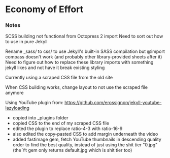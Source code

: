 # Economy of Effort

### Notes

SCSS building not functional from Octopress 2 import
Need to sort out how to use in pure Jekyll

Rename _sass/ to css/ to use Jekyll's built-in SASS compilation
but @import compass doesn't work (and probably other library-provided sheets after it)
Need to figure out how to replace these library imports with something jekyll likes
and not have it break existing styling

Currently using a scraped CSS file from the old site

When CSS building works, change layout to not use the scraped file anymore

Using YouTube plugin from: https://github.com/erossignon/jekyll-youtube-lazyloading
- copied into _plugins folder
- copied CSS to the end of my scraped CSS file
- edited the plugin to replace ratio-4-3 with ratio-16-9
- also edited the copy-pasted CSS to add margin underneath the video
- added fastimage gem, fetch YouTube thumbnails in descending quality order to find the 
  best quality, instead of just using the shit tier "0.jpg" (the Yt gem only returns default.jpg which is shit tier too)

